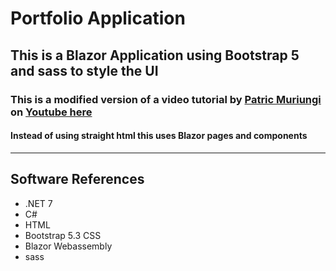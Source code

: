 # Portfolio Application

## This is a Blazor Application using Bootstrap 5 and sass to style the UI

### This is a modified version of a video tutorial by [Patric Muriungi](https://github.com/MuriungiPatrick/Bootstrap-5-portfolio-template) on [Youtube here](https://www.youtube.com/watch?v=iJKCj8uAHz8)

#### Instead of using straight html this uses Blazor pages and components

---

## Software References

- .NET 7
- C#
- HTML
- Bootstrap 5.3 CSS
- Blazor Webassembly
- sass
